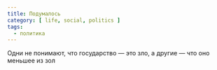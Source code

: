```yaml
---
title: Подумалось
category: [ life, social, politics ]
tags:
  - политика
---
```

Одни не понимают, что государство — это зло, а другие — что оно меньшее из зол
